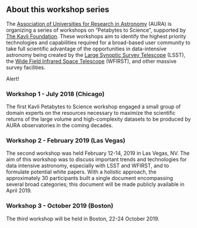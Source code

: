 ## About this workshop series

The [Association of Universities for Research in Astronomy](https://www.aura-astronomy.org/) (AURA) is organizing a series of workshops on “Petabytes to Science”, supported by [The Kavli Foundation](https://www.kavlifoundation.org/). These workshops aim to identify the highest priority technologies and capabilities required for a broad-based user community to take full scientific advantage of the opportunities in data-intensive astronomy being created by the [Large Synoptic Survey Telescope](https://www.lsst.org/) (LSST), the [Wide Field Infrared Space Telescope](https://wfirst.gsfc.nasa.gov/) (WFIRST), and other massive survey facilities.

<div markdown="span" class="alert alert-info" role="alert">
Alert!
</div>

### Workshop 1 - July 2018 (Chicago)

The first Kavli Petabytes to Science workshop engaged a small group of domain experts on the resources necessary to maximize the scientific returns of the large volume and high-complexity datasets to be produced by AURA observatories in the coming decades. 

### Workshop 2 - February 2019 (Las Vegas)

The second workshop was held February 12-14, 2019 in Las Vegas, NV. The aim of this workshop was to discuss important trends and technologies for data intensive astronomy, especially with LSST and WFIRST, and to formulate potential white papers. With a holistic approach, the approximately 30 participants built a single document encompassing several broad categories; this document will be made publicly available in April 2019. 

### Workshop 3 - October 2019 (Boston)

The third workshop will be held in Boston, 22-24 October 2019. 


